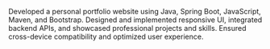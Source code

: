 Developed a personal portfolio website using Java, Spring Boot, JavaScript, Maven, and Bootstrap. 
Designed and implemented responsive UI, integrated backend APIs, and showcased professional projects and skills. 
Ensured cross-device compatibility and optimized user experience.
